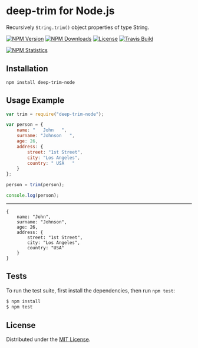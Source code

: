 # deep-trim for Node.js

Recursively `String.trim()` object properties of type String.

[![NPM Version][npm-image]][npm-url]
[![NPM Downloads][downloads-image]][downloads-url]
[![License][license]][license-url]
[![Travis Build][travis-image]][travis-url]

[![NPM Statistics][npm-statistics-image]][npm-url]

## Installation

`npm install deep-trim-node`

## Usage Example

```javascript
var trim = require("deep-trim-node");

var person = {
    name: "   John   ",
    surname: "Johnson   ",
    age: 26,
    address: {
        street: "1st Street",
        city: "Los Angeles",
        country: " USA   "
    }
};

person = trim(person);

console.log(person);
```

***

```
{ 
    name: "John",
    surname: "Johnson",
    age: 26,
    address: { 
        street: "1st Street", 
        city: "Los Angeles", 
        country: "USA" 
    } 
}
```

## Tests

To run the test suite, first install the dependencies, then run `npm test`:

```bash
$ npm install
$ npm test
```

## License

Distributed under the [MIT License](LICENSE).

[npm-image]: https://img.shields.io/npm/v/deep-trim-node.svg
[npm-url]: https://npmjs.org/package/deep-trim-node
[downloads-image]: https://img.shields.io/npm/dm/deep-trim-node.svg
[downloads-url]: https://npmjs.org/package/deep-trim-node
[license]: https://img.shields.io/npm/l/deep-trim-node.svg
[license-url]: https://github.com/AnatoliyGatt/deep-trim-node/blob/master/LICENSE
[travis-image]: https://img.shields.io/travis/AnatoliyGatt/deep-trim-node/master.svg
[travis-url]: https://travis-ci.org/AnatoliyGatt/deep-trim-node
[npm-statistics-image]: https://nodei.co/npm/deep-trim-node.png?downloads=true&downloadRank=true&stars=true